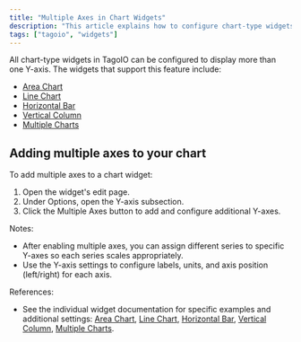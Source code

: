 ```yaml
---
title: "Multiple Axes in Chart Widgets"
description: "This article explains how to configure chart-type widgets in TagoIO to display more than one Y-axis and lists which widgets support this feature, plus instructions for enabling multiple axes in a widget."
tags: ["tagoio", "widgets"]
---
```


All chart-type widgets in TagoIO can be configured to display more than one Y-axis. The widgets that support this feature include:
- [Area Chart](../widgets/area-chart-widget)
- [Line Chart](../widgets/line-chart-widget)
- [Horizontal Bar](../widgets/horizontal-bar-widget)
- [Vertical Column](../widgets/vertical-column-widget)
- [Multiple Charts](../widgets/multiple-charts-widget)

<!-- Image placeholder removed for build -->

## Adding multiple axes to your chart

To add multiple axes to a chart widget:

1. Open the widget's edit page.
2. Under Options, open the Y-axis subsection.
3. Click the Multiple Axes button to add and configure additional Y-axes.

<!-- Image placeholder removed for build -->

Notes:
- After enabling multiple axes, you can assign different series to specific Y-axes so each series scales appropriately.
- Use the Y-axis settings to configure labels, units, and axis position (left/right) for each axis.

References:
- See the individual widget documentation for specific examples and additional settings: [Area Chart](../widgets/area-chart-widget), [Line Chart](../widgets/line-chart-widget), [Horizontal Bar](../widgets/horizontal-bar-widget), [Vertical Column](../widgets/vertical-column-widget), [Multiple Charts](../widgets/multiple-charts-widget).